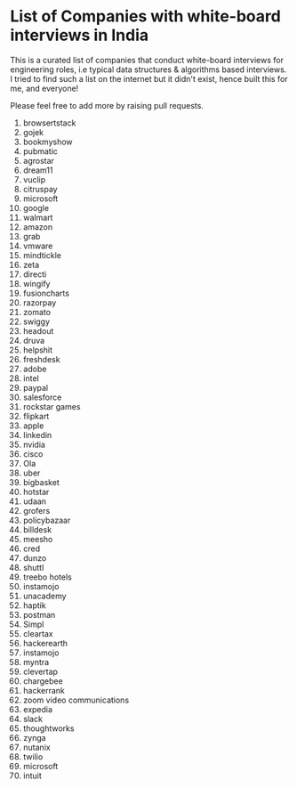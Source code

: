 # List of Companies with white-board interviews in India

This is a curated list of companies that conduct white-board interviews for engineering roles, i.e typical data structures & algorithms based interviews. 
I tried to find such a list on the internet but it didn't exist, hence built this for me, and everyone!

Please feel free to add more by raising pull requests.

1. browsertstack
2. gojek
3. bookmyshow
4. pubmatic
5. agrostar
6. dream11
7. vuclip
8. citruspay
9. microsoft
10. google
11. walmart
12. amazon
13. grab
14. vmware
15. mindtickle
16. zeta
17. directi
18. wingify
19. fusioncharts
20. razorpay
21. zomato
22. swiggy
23. headout
24. druva
25. helpshit
26. freshdesk
27. adobe
28. intel
29. paypal
30. salesforce
31. rockstar games
32. flipkart
33. apple
34. linkedin
35. nvidia
36. cisco
37. Ola
38. uber
39. bigbasket
40. hotstar
41. udaan
42. grofers
43. policybazaar
44. billdesk
45. meesho
46. cred
47. dunzo
48. shuttl
49. treebo hotels
50. instamojo
51. unacademy
52. haptik
53. postman
54. Simpl
55. cleartax
56. hackerearth
57. instamojo
58. myntra
59. clevertap
60. chargebee
61. hackerrank
62. zoom video communications
62. expedia
63. slack
64. thoughtworks
65. zynga
66. nutanix
67. twilio
68. microsoft
69. intuit

